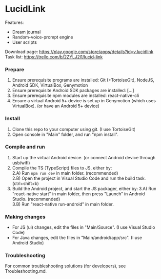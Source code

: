 # LucidLink
Features:
* Dream journal
* Random-voice-prompt engine
* User scripts

Download page: https://play.google.com/store/apps/details?id=v.lucidlink  
Task list: https://trello.com/b/2ZYLJ2l1/lucid-link

### Prepare

1) Ensure prerequisite programs are installed: Git (+TortoiseGit), NodeJS, Android SDK, VirtualBox, Genymotion  
2) Ensure prerequisite Android SDK packages are installed: [...]  
3) Ensure prerequisite npm modules are installed: react-native-cli  
4) Ensure a virtual Android 5+ device is set up in Genymotion (which uses VirtualBox). (or have an Android 5+ device)  

### Install

1) Clone this repo to your computer using git. (I use TortoiseGit)  
2) Open console in "Main" folder, and run "npm install".  

### Compile and run

1) Start up the virtual Android device. (or connect Android device through usb/wifi)  
2) Compile the TS (TypeScript) files to JS, either by:  
2.A) Run ```npm run dev``` in main folder. (recommended)  
2.B) Open the project in Visual Studio Code and run the build task. (ctrl+shift+b)  
3) Build the Android project, and start the JS packager, either by:
3.A) Run "react-native start" in main folder, then press "Launch" in Android Studio. (recommended)  
3.B) Run "react-native run-android" in main folder.  

### Making changes

* For JS (ui) changes, edit the files in "Main/Source". (I use Visual Studio Code)  
* For Java changes, edit the files in "Main/android/app/src". (I use Android Studio)  

### Troubleshooting

For common troubleshooting solutions (for developers), see Troubleshooting.md.